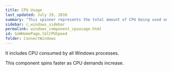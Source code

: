 ```yaml
---
title: CPU Usage
last_updated: July 29, 2016
summary: "This spinner represents the total amount of CPU being used on the machine under diagnosis."
sidebar: c_windows_sidebar
permalink: windows_component_cpuusage.html
id: SoWHomePage.lblCPUSpeed
folder: ConnectWindows
---
```




It includes CPU consumed by all Windows processes.

This component spins faster as CPU demands increase.
